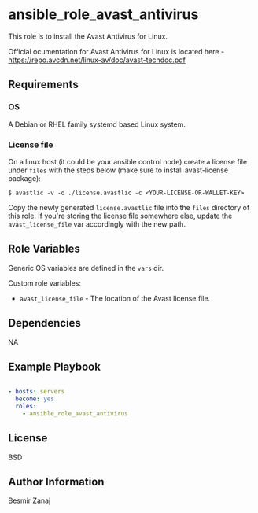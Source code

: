 # ansible_role_avast_antivirus

This role is to install the Avast Antivirus for Linux. 

Official ocumentation for Avast Antivirus for Linux is located here - https://repo.avcdn.net/linux-av/doc/avast-techdoc.pdf


## Requirements

### OS

A Debian or RHEL family systemd based Linux system.

### License file

On a linux host (it could be your ansible control node) create a license file under `files` with the steps below (make sure to install avast-license package):

```console
$ avastlic -v -o ./license.avastlic -c <YOUR-LICENSE-OR-WALLET-KEY>
```

Copy the newly generated `license.avastlic` file into the `files` directory of this role. If you're storing the license file somewhere else, update the `avast_license_file` var accordingly with the new path.

## Role Variables

Generic OS variables are defined in the `vars` dir.

Custom role variables:

- `avast_license_file` - The location of the Avast license file. 


## Dependencies

NA

## Example Playbook

```yaml

- hosts: servers
  become: yes
  roles:
    - ansible_role_avast_antivirus
```

## License

BSD

## Author Information

Besmir Zanaj
